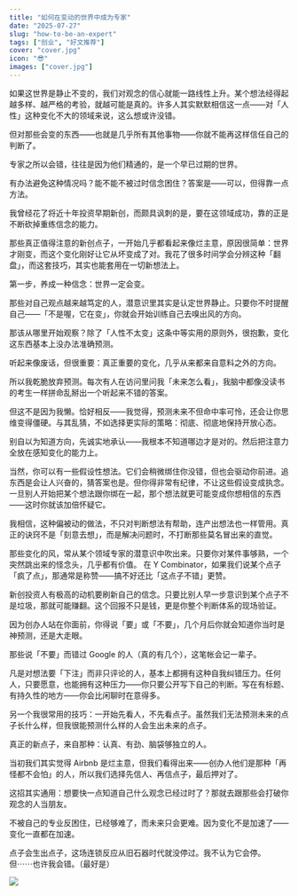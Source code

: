 ```yaml
---
title: "如何在变动的世界中成为专家"
date: "2025-07-27"
slug: "how-to-be-an-expert"
tags: ["创业", "好文推荐"]
cover: "cover.jpg"
icon: "😎"
images: ["cover.jpg"]
---
```

如果这世界是静止不变的，我们对观念的信心就能一路线性上升。某个想法经得起越多样、越严格的考验，就越可能是真的。许多人其实默默相信这一点——对「人性」这种变化不大的领域来说，这么想或许没错。



但对那些会变的东西——也就是几乎所有其他事物——你就不能再这样信任自己的判断了。



专家之所以会错，往往是因为他们精通的，是一个早已过期的世界。



有办法避免这种情况吗？能不能不被过时信念困住？答案是——可以，但得靠一点方法。



我曾经花了将近十年投资早期新创，而颇具讽刺的是，要在这领域成功，靠的正是不断砍掉重练信念的能力。



那些真正值得注意的新创点子，一开始几乎都看起来像烂主意，原因很简单：世界才刚变，而这个变化刚好让它从坏变成了对。我花了很多时间学会分辨这种「翻盘」，而这套技巧，其实也能套用在一切新想法上。



第一步，养成一种信念：世界一定会变。



那些对自己观点越来越笃定的人，潜意识里其实是认定世界静止。只要你不时提醒自己——「不是喔，它在变」，你就会开始训练自己去嗅出风的方向。



那该从哪里开始观察？除了「人性不太变」这条中等实用的原则外，很抱歉，变化这东西基本上没办法准确预测。



听起来像废话，但很重要：真正重要的变化，几乎从来都来自意料之外的方向。



所以我乾脆放弃预测。每次有人在访问里问我「未来怎么看」，我脑中都像没读书的考生一样拼命乱掰出一个听起来不错的答案。



但这不是因为我懒。恰好相反——我觉得，预测未来不但命中率可怜，还会让你思维变得僵硬。与其乱猜，不如选择更实际的策略：彻底、彻底地保持开放心态。



别自以为知道方向，先诚实地承认——我根本不知道哪边才是对的。然后把注意力全放在感知变化的能力上。



当然，你可以有一些假设性想法。它们会稍微绑住你没错，但也会驱动你前进。追东西是会让人兴奋的，猜答案也是。但你得非常有纪律，不让这些假设变成执念。
一旦别人开始把某个想法跟你绑在一起，那个想法就更可能变成你想相信的东西——这时你就该加倍怀疑它。



我相信，这种偏被动的做法，不只对判断想法有帮助，连产出想法也一样管用。真正的诀窍不是「刻意去想」，而是解决问题时，不打断那些莫名冒出来的直觉。



那些变化的风，常从某个领域专家的潜意识中吹出来。只要你对某件事够熟，一个突然跳出来的怪念头，几乎都有价值。
在 Y Combinator，如果我们说某个点子「疯了点」，那通常是称赞——搞不好还比「这点子不错」更赞。



新创投资人有极高的动机要刷新自己的信念。只要比别人早一步意识到某个点子不是垃圾，那就可能赚翻。这个回报不只是钱，更是你整个判断体系的现场验证。



因为创办人站在你面前，你得说「要」或「不要」，几个月后你就会知道你当时是神预测，还是大走眼。



那些说「不要」而错过 Google 的人（真的有几个），这笔帐会记一辈子。



凡是对想法要「下注」而非只评论的人，基本上都拥有这种自我纠错压力。任何人，只要愿意，也能拥有这种压力——你只要公开写下自己的判断。写在有标题、有持久性的地方——你会比闲聊时在意得多。



另一个我很常用的技巧：一开始先看人，不先看点子。虽然我们无法预测未来的点子长什么样，但我很能预测什么样的人会生出未来的点子。



真正的新点子，来自那种：认真、有劲、脑袋够独立的人。



当初我们其实觉得 Airbnb 是烂主意，但我们看得出来——创办人他们是那种「再怪都不会怕」的人，所以我们选择先信人、再信点子，最后押对了。



这招其实通用：想要快一点知道自己什么观念已经过时了？那就去跟那些会打破你观念的人当朋友。



不被自己的专业反困住，已经够难了，而未来只会更难。因为变化不是加速了——变化一直都在加速。



点子会生出点子，这场连锁反应从旧石器时代就没停过。我不认为它会停。
但⋯⋯也许我会错。（最好是）




![](https://prod-files-secure.s3.us-west-2.amazonaws.com/112d0858-5090-4d34-a606-b75eb8d65fd2/46476355-9cf3-4e99-9b7a-3531bc426380/1000202064.png?X-Amz-Algorithm=AWS4-HMAC-SHA256&X-Amz-Content-Sha256=UNSIGNED-PAYLOAD&X-Amz-Credential=ASIAZI2LB4666CF23IOA%2F20251012%2Fus-west-2%2Fs3%2Faws4_request&X-Amz-Date=20251012T061753Z&X-Amz-Expires=3600&X-Amz-Security-Token=IQoJb3JpZ2luX2VjEHwaCXVzLXdlc3QtMiJGMEQCIEUecO1ozNeIG5ynZHJk7C0r34OPfJrVr7e1kKh4B%2BOPAiAiiy6vxJOzqutGNqFtENa76%2F%2F1YxVRz%2BgJnjANzFF9Fyr%2FAwglEAAaDDYzNzQyMzE4MzgwNSIMEsjAz9n6FZSHrQG%2BKtwD2tqL6NTGbjtawHR9B2skJID3AFs%2BTGqCtYymMk3O1%2BPE5qUaZofBXaHcFo97Rxu3ASRBIgt40bOf%2BLcVwU5UzjHDxHbicr0Xri6K4wPXweIFvaw8t32ttJGw747DuZzm8SXPsO8yqArY0q9%2FkSzRitmuQ2g97ebprvBdidSioWDD08Chqk4rWVZR3fSsuNQw8CMlPrQsboLAwcowXWNiINicFjHPAHKMLhX5If8%2BvRuLEa2tSXWoFfoAmqQ1CqCcxlo3cghTpylD4y8Y4T04XMNvGMEFf62Yvv6BJpmQzqv9HRkKAAaBl5k%2Fa1RmZnx9%2BdOqvoXLLeUT08%2F9az1nkjQxzWIsfQo2UC3JE2WjHpleFRUHIQx0M578veFftW6FsrI3IsHf7ib98sun32vARLnEHkBuC1e8Y784s6ZkuocUi6BsEen2VqNtgKKSN207vToQRM1DfUe1zSI%2F%2F4nTn0YnaqrRrNFeE0C1uX6uBPjfUInDTsl1bA0lvQZUNjWysGtZnXnagXRI3sa3n1tOSJuUSu4kTIJrNrH8s4iD213PeTVwUiQAVxuhqZePxexBT3rU4Vreg1V8DOzeQlyBvIAZ5Chy0ryHCuE%2Bo3xnFROsGfqgwhELIfq00ygwscWsxwY6pgFDayV6E6icokyQzB%2FKfQsz36jMtl4Isq6mBxp9nbxNrlWOMUhEhEPyGXP1wvh1pTZVqhlsyOVgoQe9OWncHhNy67hEJl7fkr7RYtJno%2BKAF3qZ6YaOU%2FpfFsYgykJyQH0z5ngJYYPxDHk19v3Sg9OjsNKgHmUr2RK7jdPXNNQbBHoWBnXb1O8k776un0i59qAgh7qJeoC5ZETDEUOsVCtXI6WeQC3a&X-Amz-Signature=abd3e39bb2f57563c9bcb5f83165ace0b0fd2d823bfbd7f25227ca257af78ee8&X-Amz-SignedHeaders=host&x-amz-checksum-mode=ENABLED&x-id=GetObject)

